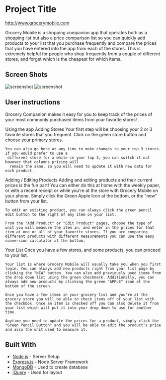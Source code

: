 # Project Title

http://www.grocerymobile.com

Grocery Mobile is a shopping companion app that operates both as a shopping list but also a price comparison list so you can quickly add products to your list that you purchase frequently and compare the prices that you have entered into the app from each of the stores.  This is extremely helpful for people who shop frequently from a couple of different stores, and forget which is the cheapest for which items.

## Screen Shots

![screenshot](http://www.grocerymobile.com/images/photos/screenshot-main.jpg)
![screenshot](http://www.grocerymobile.com/images/photos/screenshot-list.jpg)

## User instructions

Grocery Companion makes it easy for you to keep track of the prices of your most commonly purchased
 items from your favorite stores!

Using the app
  Adding Stores
    Your first step will be choosing your 2 or 3 favorite stores that you frequent. Click on the green store button and choose your primary stores.

    You can also go here at any time to make changes to your top 3 stores. If you would prefer to use a
     different store for a while in your top 3, you can switch it out however that columns pricing will
      remain the same, so you will need to update it with new data for each product.

Adding / Editing Products
    Adding and editing products and their current prices is the fun part! You can either do this at home with the weekly paper, or with a recent receipt or while you're at the store with Grocery Mobile on your phone. Simply click the Green Apple Icon at the bottom, or the "new" button from your list.

    To edit an existing product, you can always click the green pencil edit button to the right of any item on your list.

    From the "Add Product" or "Edit Product" pages, choose the type of unit you will measure the item in, and enter in the prices for that item at one or all of your favorite stores. If you are comparing different products with different measurements you can use the easy conversion calculator at the bottom.

Your List
    Once you have a few stores, and some products, you can proceed to your list.

    Your list is where Grocery Mobile will usually take you when you first login. You can always add new products right from your list page by clicking the "NEW" button. You can also add previously used items from the drop down list using the green checkmark. Additionally, you can always add new products by clicking the green "APPLE" icon at the bottom of the screen.

    Once you have a few items in your grocery list and you're at the grocery store you will be able to check items off of your list with the checkbox. Once an item is checked off you can also delete it from your list which will put it into your drop down to use for another time.

    Anytime you need to update the prices for a product, simply click the "Green Pencil Button" and you will be able to edit the product's price and also the unit used to measure it.

## Built With

* [Node.js](https://nodejs.org/en/) - Server Setup
* [Express.js](https://expressjs.com/) - Node Server Framework
* [MongoDB](https://www.mongodb.com/) - Used to create database
* [jQuery](https://jquery.com/) - Used for layout
